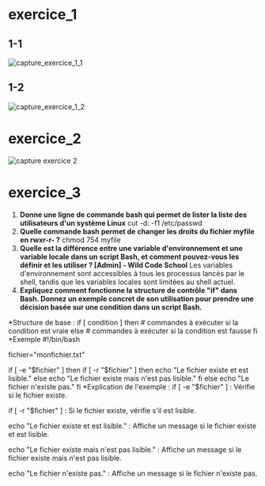 # exercice_1
## 1-1
![capture_exercice_1_1](https://github.com/SPIDERPY/exercice_1/blob/main/Capture%20d%E2%80%99e%CC%81cran%202025-01-24%20a%CC%80%2012.26.45.png)
## 1-2
![capture_exercice_1_2](https://github.com/SPIDERPY/exercice_1/blob/main/Capture%20d%E2%80%99e%CC%81cran%202025-01-24%20a%CC%80%2012.23.21.png)

# exercice_2
![capture exercice 2](https://github.com/SPIDERPY/exercice_1/blob/main/Capture%20d%E2%80%99e%CC%81cran%202025-01-24%20a%CC%80%2014.51.43.png)

# exercice_3

1. **Donne une ligne de commande bash qui permet de lister la liste des utilisateurs d'un système Linux**
cut -d: -f1 /etc/passwd
2. **Quelle commande bash permet de changer les droits du fichier myfile en rwxr-r- ?**
chmod 754 myfile
3. **Quelle est la différence entre une variable d'environnement et une variable locale dans un script Bash, et comment pouvez-vous les définir et les utiliser ? [Admin] - Wild Code School**
Les variables d'environnement sont accessibles à tous les processus lancés par le shell, tandis que les variables locales sont limitées au shell actuel.
5. **Expliquez comment fonctionne la structure de contrôle "if" dans Bash. Donnez un exemple concret de son utilisation pour prendre une décision basée sur une condition dans un script Bash.**

*Structure de base :
if [ condition ]
then
    # commandes à exécuter si la condition est vraie
else
    # commandes à exécuter si la condition est fausse
fi
*Exemple
#!/bin/bash

fichier="monfichier.txt"

if [ -e "$fichier" ]
then
    if [ -r "$fichier" ]
    then
        echo "Le fichier existe et est lisible."
    else
        echo "Le fichier existe mais n'est pas lisible."
    fi
else
    echo "Le fichier n'existe pas."
fi
*Explication de l'exemple :
if [ -e "$fichier" ] : Vérifie si le fichier existe.

if [ -r "$fichier" ] : Si le fichier existe, vérifie s'il est lisible.

echo "Le fichier existe et est lisible." : Affiche un message si le fichier existe et est lisible.

echo "Le fichier existe mais n'est pas lisible." : Affiche un message si le fichier existe mais n'est pas lisible.

echo "Le fichier n'existe pas." : Affiche un message si le fichier n'existe pas.

